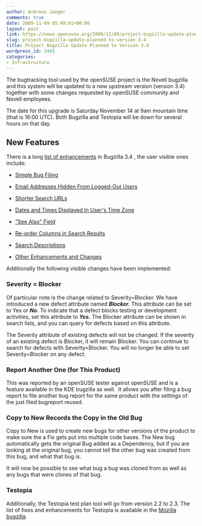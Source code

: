 ```yaml
---
author: Andreas Jaeger
comments: true
date: 2009-11-09 05:49:01+00:00
layout: post
link: https://news.opensuse.org/2009/11/09/project-bugzilla-update-planned-to-version-3-4/
slug: project-bugzilla-update-planned-to-version-3-4
title: Project Bugzilla Update Planned to Version 3.4
wordpress_id: 2443
categories:
- Infrastructure
---
```


The bugtracking tool used by the openSUSE project is the Novell bugzilla and this system will be updated to a new upstream version (version 3.4) together with some changes requested by openSUSE community and Novell employees.

The date for this upgrade is Saturday November 14 at 9am mountain time (that is 16:00 UTC). Both Bugzilla and Testopia will be down for several hours on that day.

<!-- more -->


## New Features


There is a long [list of enhancements](//www.bugzilla.org/releases/3.4/release-notes.html#v34_feat) in Bugzilla 3.4 , the user visible ones include:



	
  * [Simple Bug Filing](//www.bugzilla.org/releases/3.4/release-notes.html#v34_feat_enter)

	
  * [Email Addresses Hidden From Logged-Out      Users](//www.bugzilla.org/releases/3.4/release-notes.html#v34_feat_spam)

	
  * [Shorter Search URLs](//www.bugzilla.org/releases/3.4/release-notes.html#v34_feat_urls)

	
  * [Dates and Times Displayed In User's Time     Zone](//www.bugzilla.org/releases/3.4/release-notes.html#v34_feat_tz)

	
  * ["See Also" Field](//www.bugzilla.org/releases/3.4/release-notes.html#v34_feat_see)

	
  * [Re-order Columns in Search Results](//www.bugzilla.org/releases/3.4/release-notes.html#v34_feat_cols)

	
  * [Search Descriptions](//www.bugzilla.org/releases/3.4/release-notes.html#v34_feat_desc)

	
  * [Other Enhancements and Changes](//www.bugzilla.org/releases/3.4/release-notes.html#v34_feat_other)


Additionally the following visible changes have been implemented:


### Severity = Blocker


Of particular note is the change related to Severity=Blocker. We have introduced a new defect attribute named ***Blocker.*** This attribute can be set to Yes or ***No.*** To indicate that a defect blocks testing or development activities, set this attribute to ***Yes.*** The Blocker attribute can be shown in search lists, and you can query for defects based on this attribute.

The Severity attribute of existing defects will not be changed. If the severity of an existing defect is Blocker, it will remain Blocker. You can continue to search for defects with Severity=Blocker. You will no longer be able to set Severity=Blocker on any defect.


### Report Another One (for This Product)


This was reported by an openSUSE tester against openSUSE and is a feature available in the KDE bugzilla as well.  It allows you after filing a bug report to file another bug report for the same product with the settings of the just filed bugreport reused.


### Copy to New Records the Copy in the Old Bug


Copy to New is used to create new bugs for other versions of the product to make sure the a Fix gets put into multiple code bases. The New bug automatically gets the original Bug added as a Dependency, but if you are looking at the original bug, you cannot tell the other bug was created from this bug, and what that bug is.


It will now be possible to see what bug a bug was cloned from as well as any bugs that were clones of that bug.





### Testopia


Additionally, the Testopia test plan tool will go from version 2.2 to 2.3. The list of fixes and enhancements for Testopia is available in the [Mozilla bugzilla](https://bugzilla.mozilla.org/buglist.cgi?query_format=advanced&short_desc_type=allwordssubstr&short_desc=&product=Testopia&long_desc_type=allwordssubstr&long_desc=&bug_file_loc_type=allwordssubstr&bug_file_loc=&status_whiteboard_type=allwordssubstr&status_whiteboard=&keywords_type=allwords&keywords=&bug_status=RESOLVED&resolution=FIXED&emailassigned_to1=1&emailtype1=substring&email1=&emailassigned_to2=1&emailreporter2=1&emailqa_contact2=1&emailtype2=substring&email2=&bugidtype=include&bug_id=&votes=&chfieldfrom=2009-02-02&chfieldto=Now&chfieldvalue=&cmdtype=doit&order=Reuse+same+sort+as+last+time&field0-0-0=noop&type0-0-0=noop&value0-0-0=).
